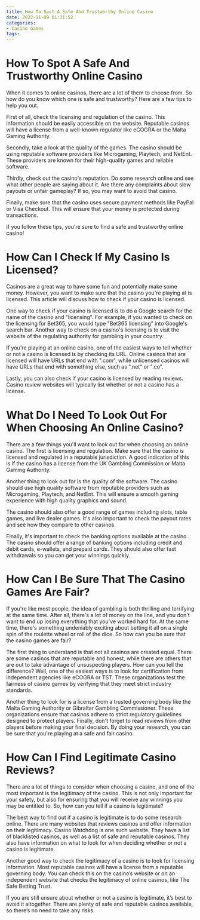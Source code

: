 ```yaml
---
title: How To Spot A Safe And Trustworthy Online Casino 
date: 2022-11-09 01:31:52
categories:
- Casino Games
tags:
---
```



#  How To Spot A Safe And Trustworthy Online Casino 

When it comes to online casinos, there are a lot of them to choose from. So how do you know which one is safe and trustworthy? Here are a few tips to help you out.

First of all, check the licensing and regulation of the casino. This information should be easily accessible on the website. Reputable casinos will have a license from a well-known regulator like eCOGRA or the Malta Gaming Authority.

Secondly, take a look at the quality of the games. The casino should be using reputable software providers like Microgaming, Playtech, and NetEnt. These providers are known for their high-quality games and reliable software.

Thirdly, check out the casino's reputation. Do some research online and see what other people are saying about it. Are there any complaints about slow payouts or unfair gameplay? If so, you may want to avoid that casino.

Finally, make sure that the casino uses secure payment methods like PayPal or Visa Checkout. This will ensure that your money is protected during transactions.

If you follow these tips, you're sure to find a safe and trustworthy online casino!

#  How Can I Check If My Casino Is Licensed? 

Casinos are a great way to have some fun and potentially make some money. However, you want to make sure that the casino you're playing at is licensed. This article will discuss how to check if your casino is licensed.

One way to check if your casino is licensed is to do a Google search for the name of the casino and "licensing". For example, if you wanted to check on the licensing for Bet365, you would type "Bet365 licensing" into Google's search bar. Another way to check on a casino's licensing is to visit the website of the regulating authority for gambling in your country.

If you're playing at an online casino, one of the easiest ways to tell whether or not a casino is licensed is by checking its URL. Online casinos that are licensed will have URLs that end with ".com", while unlicensed casinos will have URLs that end with something else, such as ".net" or ".co".

Lastly, you can also check if your casino is licensed by reading reviews. Casino review websites will typically list whether or not a casino has a license.

#  What Do I Need To Look Out For When Choosing An Online Casino? 

There are a few things you'll want to look out for when choosing an online casino. The first is licensing and regulation. Make sure that the casino is licensed and regulated in a reputable jurisdiction. A good indication of this is if the casino has a license from the UK Gambling Commission or Malta Gaming Authority.

Another thing to look out for is the quality of the software. The casino should use high quality software from reputable providers such as Microgaming, Playtech, and NetEnt. This will ensure a smooth gaming experience with high quality graphics and sound.

The casino should also offer a good range of games including slots, table games, and live dealer games. It's also important to check the payout rates and see how they compare to other casinos.

Finally, it's important to check the banking options available at the casino. The casino should offer a range of banking options including credit and debit cards, e-wallets, and prepaid cards. They should also offer fast withdrawals so you can get your winnings quickly.

#  How Can I Be Sure That The Casino Games Are Fair? 

If you're like most people, the idea of gambling is both thrilling and terrifying at the same time. After all, there's a lot of money on the line, and you don't want to end up losing everything that you've worked hard for. At the same time, there's something undeniably exciting about betting it all on a single spin of the roulette wheel or roll of the dice. So how can you be sure that the casino games are fair?

The first thing to understand is that not all casinos are created equal. There are some casinos that are reputable and honest, while there are others that are out to take advantage of unsuspecting players. How can you tell the difference? Well, one of the easiest ways is to look for certification from independent agencies like eCOGRA or TST. These organizations test the fairness of casino games by verifying that they meet strict industry standards.

Another thing to look for is a license from a trusted governing body like the Malta Gaming Authority or Gibraltar Gambling Commissioner. These organizations ensure that casinos adhere to strict regulatory guidelines designed to protect players. Finally, don't forget to read reviews from other players before making your final decision. By doing your research, you can be sure that you're playing at a safe and fair casino.

#  How Can I Find Legitimate Casino Reviews?

There are a lot of things to consider when choosing a casino, and one of the most important is the legitimacy of the casino. This is not only important for your safety, but also for ensuring that you will receive any winnings you may be entitled to. So, how can you tell if a casino is legitimate?

The best way to find out if a casino is legitimate is to do some research online. There are many websites that reviews casinos and offer information on their legitimacy. Casino Watchdog is one such website. They have a list of blacklisted casinos, as well as a list of safe and reputable casinos. They also have information on what to look for when deciding whether or not a casino is legitimate.

Another good way to check the legitimacy of a casino is to look for licensing information. Most reputable casinos will have a license from a reputable governing body. You can check this on the casino’s website or on an independent website that checks the legitimacy of online casinos, like The Safe Betting Trust.

If you are still unsure about whether or not a casino is legitimate, it’s best to avoid it altogether. There are plenty of safe and reputable casinos available, so there’s no need to take any risks.